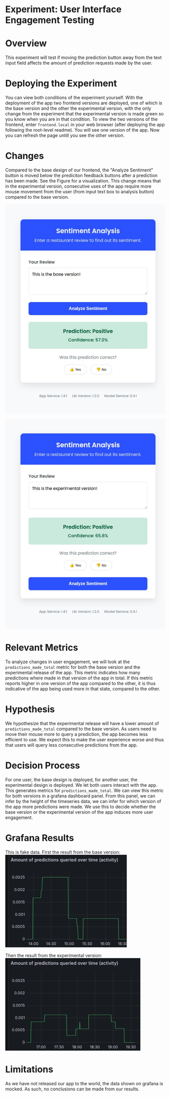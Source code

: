 # Experiment: User Interface Engagement Testing

# Overview
This experiment will test if moving the prediction button away from the text input field affects the amount of prediction requests made by the user. 

# Deploying the Experiment
You can view both conditions of the experiment yourself. With the deployment of the app two frontend versions are deployed, one of which is the base version and the other the experimental version, with the only change from the experiment that the experimental version is made green so you know when you are in that condition. To view the two versions of the frontend, enter ```frontend.local``` in your web browser (after deploying the app following the root-level readme). You will see one version of the app. Now you can refresh the page untill you see the other version.

# Changes
Compared to the base design of our frontend, the "Analyze Sentiment" button is moved below the prediciton feedback buttons after a prediction has been made. 
See the Figure for a visualization. This change means that in the experimental version, consecutive uses of the app require more mouse movement from the user (from input text box to analysis button) compared to the base version.

![This is the base version](./experimentation-screenshots/base_version.png)

![This is the experimental version](./experimentation-screenshots/experimental_version.png)

# Relevant Metrics
To analyze changes in user engagement, we will look at the ```predictions_made_total``` metric for both the base version and the experimental release of the app. This metric indicates how many predictions where made in that version of the app in total. If this metric reports higher in one version of the app compared to the other, it is thus indicative of the app being used more in that state, compared to the other.

# Hypothesis
We hypothesize that the experimental release will have a lower amount of ```predictions_made_total``` compared to the base version. As users need to move their mouse more to query a prediction, the app becomes less efficient to use. We expect this to make the user experience worse and thus that users will query less consecutive predictions from the app.

# Decision Process
For one user, the base design is deployed, for another user, the experimental design is deployed. We let both users interact with the app. This generates metrics for ```predictions_made_total```. We can view this metric for both versions in a grafana dashboard panel. From this panel, we can infer by the height of the timeseries data, we can infer for which version of the app more predictions were made. We use this to decide whether the base version or the experimental version of the app induces more user engagement.

# Grafana Results
This is fake data. First the result from the base version:
![This is the base version](./experimentation-screenshots/base_result.png)


Then the result from the experimental version:
![This is the experimental version](./experimentation-screenshots/experimental_result.png)


# Limitations
As we have not released our app to the world, the data shown on grafana is mocked. As such, no conclusions can be made from our results.

